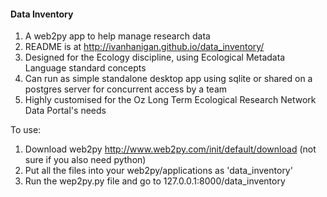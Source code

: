 
#### Data Inventory

1. A web2py app to help manage research data
1. README is at http://ivanhanigan.github.io/data_inventory/
1. Designed for the Ecology discipline, using Ecological Metadata Language standard concepts
1. Can run as simple standalone desktop app using sqlite or shared on a postgres server for concurrent access by a team
1. Highly customised for the Oz Long Term Ecological Research Network Data Portal's needs

To use:

1. Download web2py http://www.web2py.com/init/default/download (not sure if you also need python)
1. Put all the files into your web2py/applications as 'data_inventory'
1. Run the wep2py.py file and go to 127.0.0.1:8000/data_inventory



